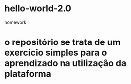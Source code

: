 # hello-world-2.0
homework
# o repositório se trata de um exercício simples para o aprendizado na utilização da plataforma